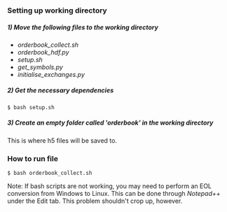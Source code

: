### Setting up working directory
##### 1) Move the following files to the working directory
- *orderbook_collect.sh*
- *orderbook_hdf.py*
- *setup.sh*  
- *get_symbols.py*
- *initialise_exchanges.py*

##### 2) Get the necessary dependencies
`$ bash setup.sh`  

##### 3) Create an empty folder called 'orderbook' in the working directory
This is where h5 files will be saved to.

### How to run file
`$ bash orderbook_collect.sh`

Note: If bash scripts are not working, you may need to perform an EOL conversion from Windows to Linux. This can be done through *Notepad++* under the Edit tab. This problem shouldn't crop up, however.

